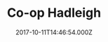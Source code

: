 ---
date: 2017-10-11T14:46:54.000Z
title: Co-op Hadleigh
latitude: 52.04431514070028
longitude: 0.9536241009875241
category: checkin
---